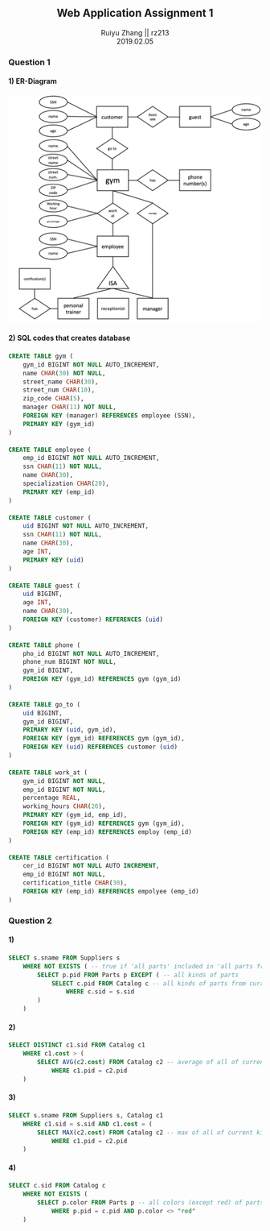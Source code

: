 ## <center>Web Application Assignment 1</center>

<center>Ruiyu Zhang || rz213</center>

<center>2019.02.05</center>



### Question 1

#### 1) ER-Diagram

![ERDiagram](https://raw.githubusercontent.com/DuskPiper/RU568-Web-App/master/Assignment%201/Assignment%201%20Q1.1.png)



#### 2) SQL codes that creates database

```sql
CREATE TABLE gym (
    gym_id BIGINT NOT NULL AUTO_INCREMENT,
	name CHAR(30) NOT NULL,
    street_name CHAR(30),
    street_num CHAR(10),
    zip_code CHAR(5),
    manager CHAR(11) NOT NULL,
    FOREIGN KEY (manager) REFERENCES employee (SSN),
    PRIMARY KEY (gym_id)
)

CREATE TABLE employee (
    emp_id BIGINT NOT NULL AUTO_INCREMENT,
	ssn CHAR(11) NOT NULL,
    name CHAR(30),
    specialization CHAR(20),
    PRIMARY KEY (emp_id)
)

CREATE TABLE customer (
    uid BIGINT NOT NULL AUTO_INCREMENT,
	ssn CHAR(11) NOT NULL,
    name CHAR(30),
    age INT,
    PRIMARY KEY (uid)
)

CREATE TABLE guest (
	uid BIGINT,
    age INT,
    name CHAR(30),
    FOREIGN KEY (customer) REFERENCES (uid)
)

CREATE TABLE phone (
	pho_id BIGINT NOT NULL AUTO_INCREMENT,
    phone_num BIGINT NOT NULL,
    gym_id BIGINT,
    FOREIGN KEY (gym_id) REFERENCES gym (gym_id)
)

CREATE TABLE go_to (
	uid BIGINT,
    gym_id BIGINT,
    PRIMARY KEY (uid, gym_id),
    FOREIGN KEY (gym_id) REFERENCES gym (gym_id),
    FOREIGN KEY (uid) REFERENCES customer (uid)
)

CREATE TABLE work_at (
	gym_id BIGINT NOT NULL,
    emp_id BIGINT NOT NULL,
    percentage REAL,
    working_hours CHAR(20),
    PRIMARY KEY (gym_id, emp_id),
    FOREIGN KEY (gym_id) REFERENCES gym (gym_id),
    FOREIGN KEY (emp_id) REFERENCES employ (emp_id)
)

CREATE TABLE certification (
    cer_id BIGINT NOT NULL AUTO INCREMENT,
	emp_id BIGINT NOT NULL,
    certification_title CHAR(30),
    FOREIGN KEY (emp_id) REFERENCES empolyee (emp_id)
)

```



### Question 2

#### 1)

```sql
SELECT s.sname FROM Suppliers s
	WHERE NOT EXISTS ( -- true if 'all parts' included in 'all parts from supplier'
    	SELECT p.pid FROM Parts p EXCEPT ( -- all kinds of parts
        	SELECT c.pid FROM Catalog c -- all kinds of parts from current supplier
            	WHERE c.sid = s.sid 
        )
    )
```

#### 2)

```sql
SELECT DISTINCT c1.sid FROM Catalog c1
	WHERE c1.cost > (
    	SELECT AVG(c2.cost) FROM Catalog c2 -- average of all of current kind of part
        	WHERE c1.pid = c2.pid
    )
```

#### 3)

```sql
SELECT s.sname FROM Suppliers s, Catalog c1
	WHERE c1.sid = s.sid AND c1.cost = (
    	SELECT MAX(c2.cost) FROM Catalog c2 -- max of all of current kind of part
        	WHERE c1.pid = c2.pid
    )
```

#### 4)

```sql
SELECT c.sid FROM Catalog c
	WHERE NOT EXISTS ( 
    	SELECT p.color FROM Parts p -- all colors (except red) of parts from cur supplier
        	WHERE p.pid = c.pid AND p.color <> "red"
    )
```

